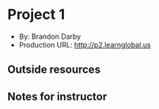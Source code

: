 # Project 1
+ By: Brandon Darby
+ Production URL: <http://p2.learnglobal.us>

## Outside resources

## Notes for instructor
